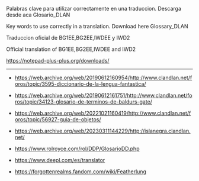 Palabras clave para utilizar correctamente en una traduccion. Descarga desde aca Glosario_DLAN

Key words to use correctly in a translation. Download here Glossary_DLAN

Traduccion oficial de BG1EE,BG2EE,IWDEE y IWD2

Official translation of BG1EE,BG2EE,IWDEE and IWD2

https://notepad-plus-plus.org/downloads/

----------------------------------------------------------------------------------------------------------------------------------------------------------------------------------------------------------------


- https://web.archive.org/web/20190612160954/http://www.clandlan.net/foros/topic/3595-diccionario-de-la-lengua-fantastica/


- https://web.archive.org/web/20190612161751/http://www.clandlan.net/foros/topic/34123-glosario-de-terminos-de-baldurs-gate/


- https://web.archive.org/web/20221021160419/http://www.clandlan.net/foros/topic/56927-guia-de-objetos/


- https://web.archive.org/web/20230311144229/http://islanegra.clandlan.net/

- https://www.rolroyce.com/rol/DDP/GlosarioDD.php

- https://www.deepl.com/es/translator

- https://forgottenrealms.fandom.com/wiki/Featherlung
